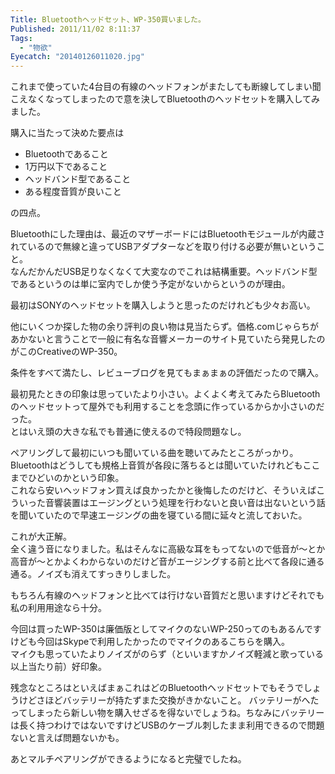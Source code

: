 ```yaml
---
Title: Bluetoothヘッドセット、WP-350買いました。
Published: 2011/11/02 8:11:37
Tags:
  - "物欲"
Eyecatch: "20140126011020.jpg"
---
```

これまで使っていた4台目の有線のヘッドフォンがまたしても断線してしまい聞こえなくなってしまったので意を決してBluetoothのヘッドセットを購入してみました。

購入に当たって決めた要点は

- Bluetoothであること
- 1万円以下であること
- ヘッドバンド型であること
- ある程度音質が良いこと

の四点。

Bluetoothにした理由は、最近のマザーボードにはBluetoothモジュールが内蔵されているので無線と違ってUSBアダプターなどを取り付ける必要が無いということ。  
なんだかんだUSB足りなくなくて大変なのでこれは結構重要。ヘッドバンド型であるというのは単に室内でしか使う予定がないからというのが理由。

最初はSONYのヘッドセットを購入しようと思ったのだけれども少々お高い。

他にいくつか探した物の余り評判の良い物は見当たらず。価格.comじゃらちがあかないと言うことで一般に有名な音響メーカーのサイト見ていたら発見したのがこのCreativeのWP-350。

条件をすべて満たし、レビューブログを見てもまぁまぁの評価だったので購入。

最初見たときの印象は思っていたより小さい。よくよく考えてみたらBluetoothのヘッドセットって屋外でも利用することを念頭に作っているからか小さいのだった。  
とはいえ頭の大きな私でも普通に使えるので特段問題なし。

ペアリングして最初にいつも聞いている曲を聴いてみたところがっかり。Bluetoothはどうしても規格上音質が各段に落ちるとは聞いていたけれどもここまでひどいのかという印象。  
これなら安いヘッドフォン買えば良かったかと後悔したのだけど、そういえばこういった音響装置はエージングという処理を行わないと良い音は出ないという話を聞いていたので早速エージングの曲を寝ている間に延々と流しておいた。

これが大正解。  
全く違う音になりました。私はそんなに高級な耳をもってないので低音が～とか高音が～とかよくわからないのだけど音がエージングする前と比べて各段に通る通る。ノイズも消えてすっきりしました。

もちろん有線のヘッドフォンと比べては行けない音質だと思いますけどそれでも私の利用用途なら十分。

今回は買ったWP-350は廉価版としてマイクのないWP-250ってのもあるんですけども今回はSkypeで利用したかったのでマイクのあるこちらを購入。  
マイクも思っていたよりノイズがのらず（といいますかノイズ軽減と歌っている以上当たり前）好印象。

残念なところはといえばまぁこれはどのBluetoothヘッドセットでもそうでしょうけどさほどバッテリーが持たずまた交換がきかないこと。 
バッテリーがへたってしまったら新しい物を購入せざるを得ないでしょうね。ちなみにバッテリーは長く持つわけではないですけどUSBのケーブル刺したまま利用できるので問題ないと言えば問題ないかも。

あとマルチペアリングができるようになると完璧でしたね。